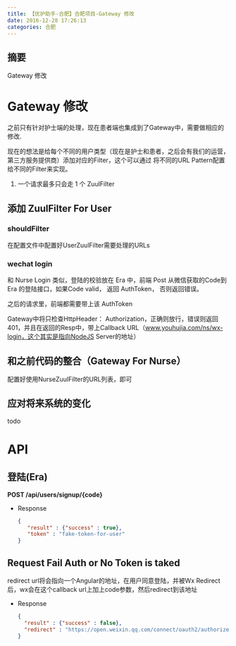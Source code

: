 ```yaml
---
title: 【优护助手-合肥】合肥项目-Gateway 修改
date: 2016-12-28 17:26:13
categories: 合肥
---
```


## 摘要
Gateway 修改

<!--more-->

# Gateway 修改

之前只有针对护士端的处理，现在患者端也集成到了Gateway中，需要做相应的修改.

现在的想法是给每个不同的用户类型（现在是护士和患者，之后会有我们的运营，第三方服务提供商）添加对应的Filter，这个可以通过 将不同的URL Pattern配置给不同的Filter来实现。

1. 一个请求最多只会走 1 个 ZuulFilter

## 添加 ZuulFilter For User

### shouldFilter

在配置文件中配置好UserZuulFilter需要处理的URLs

### wechat login

和 Nurse Login 类似，登陆的校验放在 Era 中，前端 Post 从微信获取的Code到 Era 的登陆接口，如果Code valid， 返回 AuthToken， 否则返回错误。

之后的请求里，前端都需要带上该 AuthToken

Gateway中将只检查HttpHeader： Authorization，正确则放行，错误则返回401，并且在返回的Resp中，带上Callback URL（www.youhujia.com/ns/wx-login，这个其实是指向NodeJS Server的地址）

## 和之前代码的整合（Gateway For Nurse）

配置好使用NurseZuulFilter的URL列表，即可

## 应对将来系统的变化

todo

# API

## 登陆(Era)

**POST  /api/users/signup/{code}**

+ Response

  ```json
  {
     "result" : {"success" : true},
     "token" : "fake-token-for-user"
  }
  ```

## Request Fail Auth or No Token is taked

redirect url将会指向一个Angular的地址，在用户同意登陆，并被Wx Redirect后，wx会在这个callback url上加上code参数，然后redirect到该地址

+ Response

  ```json
  {
    "result" : {"success" : false},
    "redirect" : "https://open.weixin.qq.com/connect/oauth2/authorize?appid=wx66a47b413c596031&redirect_uri=http%3A%2F%2Fstaging.youhujia.com%2Fyh-api%2Fns%2Fplan%2Fdetails%3FdptNum%3D309jizhu%26planGroupId%3D11%26planId%3D24&response_type=code&scope=snsapi_userinfo&state=NO_STATE_YET#wechat_redirect"
  }
  ```

  ​